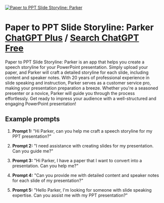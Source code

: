
[![Paper to PPT Slide Storyline: Parker](https://files.oaiusercontent.com/file-EdCdTCGGnjMbnsuDzvM7gfDV?se=2123-10-16T09%3A00%3A30Z&sp=r&sv=2021-08-06&sr=b&rscc=max-age%3D31536000%2C%20immutable&rscd=attachment%3B%20filename%3Dlysonober_confidence_confident_professional_white_people_export_47ac6da7-be06-4954-8395-c262c4fc63ed.jpeg&sig=cxqguG6TjbJ96QQP0DqBIZoy9omJxZKYupC7UxUp//w%3D)](https://chat.openai.com/g/g-sZ6jALP4v-paper-to-ppt-slide-storyline-parker)

# Paper to PPT Slide Storyline: Parker [ChatGPT Plus](https://chat.openai.com/g/g-sZ6jALP4v-paper-to-ppt-slide-storyline-parker) / [Search ChatGPT Free](https://gptcall.net/index.html#/?search=Paper%20to%20PPT%20Slide%20Storyline%3A%20Parker)

Paper to PPT Slide Storyline: Parker is an app that helps you create a speech storyline for your PowerPoint presentation. Simply upload your paper, and Parker will craft a detailed storyline for each slide, including content and speaker notes. With 20 years of professional experience in slide speaking and instruction, Parker serves as a customer service pro, making your presentation preparation a breeze. Whether you're a seasoned presenter or a novice, Parker will guide you through the process effortlessly. Get ready to impress your audience with a well-structured and engaging PowerPoint presentation!

## Example prompts

1. **Prompt 1:** "Hi Parker, can you help me craft a speech storyline for my PPT presentation?"

2. **Prompt 2:** "I need assistance with creating slides for my presentation. Can you guide me?"

3. **Prompt 3:** "Hi Parker, I have a paper that I want to convert into a presentation. Can you help me?"

4. **Prompt 4:** "Can you provide me with detailed content and speaker notes for each slide of my presentation?"

5. **Prompt 5:** "Hello Parker, I'm looking for someone with slide speaking expertise. Can you assist me with my PPT presentation?"


